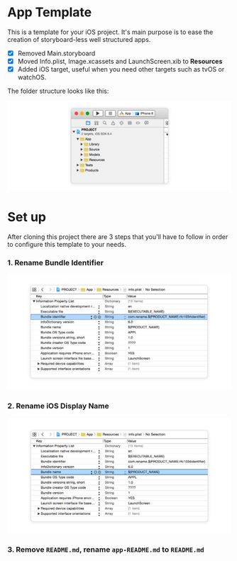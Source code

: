 # App Template

This is a template for your iOS project. It's main purpose is to ease the creation of storyboard-less well structured apps.

- [x] Removed Main.storyboard
- [x] Moved Info.plist, Image.xcassets and LaunchScreen.xib to **Resources**
- [x] Added iOS target, useful when you need other targets such as tvOS or watchOS.

The folder structure looks like this:

![folder structure](https://raw.githubusercontent.com/3lvis/resources/master/app-template/project-structure.png)

# Set up

After cloning this project there are 3 steps that you'll have to follow in order to configure this template to your needs.

### 1. Rename Bundle Identifier

![Bundle indentifier](https://raw.githubusercontent.com/3lvis/resources/master/app-template/rename-bundle.png)

### 2. Rename iOS Display Name

![Bundle name](https://raw.githubusercontent.com/3lvis/resources/master/app-template/rename-display-name.png)

### 3. Remove `README.md`, rename `app-README.md` to `README.md`
